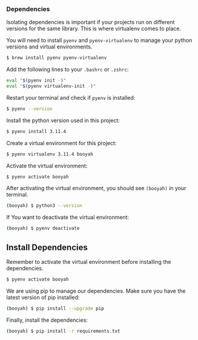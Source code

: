 ### Dependencies

Isolating dependencies is important if your projects run on different versions for the same library.
This is where virtualenv comes to place.

You will need to install `pyenv` and `pyenv-virtualenv` to manage your python versions and virtual environments.

```sh
$ brew install pyenv pyenv-virtualenv
```

Add the following lines to your `.bashrc` or `.zshrc`:

```sh
eval "$(pyenv init -)"
eval "$(pyenv virtualenv-init -)"
```

Restart your terminal and check if `pyenv` is installed:

```sh
$ pyenv --version
```

Install the python version used in this project:

```sh
$ pyenv install 3.11.4
```

Create a virtual environment for this project:

```sh
$ pyenv virtualenv 3.11.4 booyah
```

Activate the virtual environment:

```sh
$ pyenv activate booyah
```

After activating the virtual environment, you should see `(booyah)` in your terminal.

```sh
(booyah) $ python3 --version
```

If You want to deactivate the virtual environment:

```sh
(booyah) $ pyenv deactivate
```

## Install Dependencies

Remember to activate the virtual environment before installing the dependencies.

```sh
$ pyenv activate booyah
```

We are using pip to manage our dependencies. Make sure you have the latest version of pip installed:

```sh
(booyah) $ pip install --upgrade pip
```

Finally, install the dependencies:

```sh
(booyah) $ pip install -r requirements.txt
```
